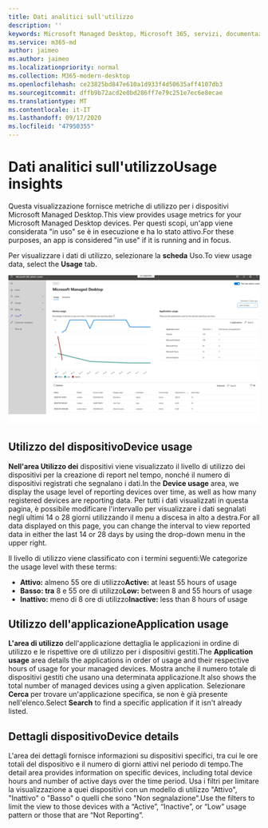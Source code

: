 ```yaml
---
title: Dati analitici sull'utilizzo
description: ''
keywords: Microsoft Managed Desktop, Microsoft 365, servizi, documentazione
ms.service: m365-md
author: jaimeo
ms.author: jaimeo
ms.localizationpriority: normal
ms.collection: M365-modern-desktop
ms.openlocfilehash: ce23825bd847e610a1d933f4d50635aff4107db3
ms.sourcegitcommit: dffb9b72acd2e0bd286ff7e79c251e7ec6e8ecae
ms.translationtype: MT
ms.contentlocale: it-IT
ms.lasthandoff: 09/17/2020
ms.locfileid: "47950355"
---
```

# <a name="usage-insights"></a><span data-ttu-id="b5647-103">Dati analitici sull'utilizzo</span><span class="sxs-lookup"><span data-stu-id="b5647-103">Usage insights</span></span>
<span data-ttu-id="b5647-104">Questa visualizzazione fornisce metriche di utilizzo per i dispositivi Microsoft Managed Desktop.</span><span class="sxs-lookup"><span data-stu-id="b5647-104">This view provides usage metrics for your Microsoft Managed Desktop devices.</span></span> <span data-ttu-id="b5647-105">Per questi scopi, un'app viene considerata "in uso" se è in esecuzione e ha lo stato attivo.</span><span class="sxs-lookup"><span data-stu-id="b5647-105">For these purposes, an app is considered "in use" if it is running and in focus.</span></span>

<span data-ttu-id="b5647-106">Per visualizzare i dati di utilizzo, selezionare la **scheda** Uso.</span><span class="sxs-lookup"><span data-stu-id="b5647-106">To view usage data, select the **Usage** tab.</span></span>

![Riquadro Utilizzo.](../../media/insights_usage.png)

## <a name="device-usage"></a><span data-ttu-id="b5647-111">Utilizzo del dispositivo</span><span class="sxs-lookup"><span data-stu-id="b5647-111">Device usage</span></span>

<span data-ttu-id="b5647-112">**Nell'area Utilizzo dei** dispositivi viene visualizzato il livello di utilizzo dei dispositivi per la creazione di report nel tempo, nonché il numero di dispositivi registrati che segnalano i dati.</span><span class="sxs-lookup"><span data-stu-id="b5647-112">In the **Device usage** area, we display the usage level of reporting devices over time, as well as how many registered devices are reporting data.</span></span> <span data-ttu-id="b5647-113">Per tutti i dati visualizzati in questa pagina, è possibile modificare l'intervallo per visualizzare i dati segnalati negli ultimi 14 o 28 giorni utilizzando il menu a discesa in alto a destra.</span><span class="sxs-lookup"><span data-stu-id="b5647-113">For all data displayed on this page, you can change the interval to view reported data in either the last 14 or 28 days by using the drop-down menu in the upper right.</span></span>

<span data-ttu-id="b5647-114">Il livello di utilizzo viene classificato con i termini seguenti:</span><span class="sxs-lookup"><span data-stu-id="b5647-114">We categorize the usage level with these terms:</span></span>

- <span data-ttu-id="b5647-115">**Attivo:** almeno 55 ore di utilizzo</span><span class="sxs-lookup"><span data-stu-id="b5647-115">**Active:** at least 55 hours of usage</span></span>
- <span data-ttu-id="b5647-116">**Basso: tra** 8 e 55 ore di utilizzo</span><span class="sxs-lookup"><span data-stu-id="b5647-116">**Low:** between 8 and 55 hours of usage</span></span>
- <span data-ttu-id="b5647-117">**Inattivo:** meno di 8 ore di utilizzo</span><span class="sxs-lookup"><span data-stu-id="b5647-117">**Inactive:** less than 8 hours of usage</span></span>




## <a name="application-usage"></a><span data-ttu-id="b5647-118">Utilizzo dell'applicazione</span><span class="sxs-lookup"><span data-stu-id="b5647-118">Application usage</span></span>

<span data-ttu-id="b5647-119">**L'area di utilizzo** dell'applicazione dettaglia le applicazioni in ordine di utilizzo e le rispettive ore di utilizzo per i dispositivi gestiti.</span><span class="sxs-lookup"><span data-stu-id="b5647-119">The **Application usage** area details the applications in order of usage and their respective hours of usage for your managed devices.</span></span> <span data-ttu-id="b5647-120">Mostra anche il numero totale di dispositivi gestiti che usano una determinata applicazione.</span><span class="sxs-lookup"><span data-stu-id="b5647-120">It also shows the total number of managed devices using a given application.</span></span> <span data-ttu-id="b5647-121">Selezionare **Cerca** per trovare un'applicazione specifica, se non è già presente nell'elenco.</span><span class="sxs-lookup"><span data-stu-id="b5647-121">Select **Search** to find a specific application if it isn't already listed.</span></span>


## <a name="device-details"></a><span data-ttu-id="b5647-122">Dettagli dispositivo</span><span class="sxs-lookup"><span data-stu-id="b5647-122">Device details</span></span>
<span data-ttu-id="b5647-123">L'area dei dettagli fornisce informazioni su dispositivi specifici, tra cui le ore totali del dispositivo e il numero di giorni attivi nel periodo di tempo.</span><span class="sxs-lookup"><span data-stu-id="b5647-123">The detail area provides information on specific devices, including total device hours and number of active days over the time period.</span></span> <span data-ttu-id="b5647-124">Usa i filtri per limitare la visualizzazione a quei dispositivi con un modello di utilizzo "Attivo", "Inattivo" o "Basso" o quelli che sono "Non segnalazione".</span><span class="sxs-lookup"><span data-stu-id="b5647-124">Use the filters to limit the view to those devices with a “Active”, “Inactive”, or “Low” usage pattern or those that are “Not Reporting”.</span></span> 
